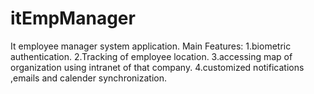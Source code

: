 # itEmpManager


It employee manager system application.
Main Features:
1.biometric authentication.
2.Tracking of employee location.
3.accessing map of organization using intranet of that company.
4.customized notifications ,emails and calender synchronization.
